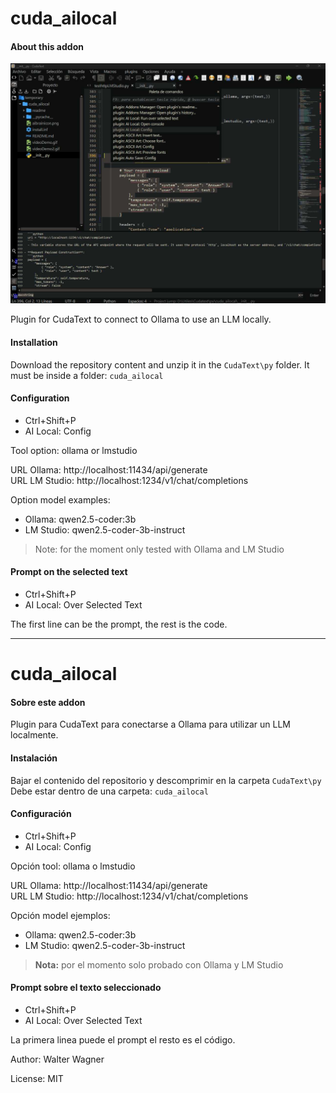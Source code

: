 # cuda_ailocal

#### About this addon

![screenshot.jpg](screenshot.jpg)

Plugin for CudaText to connect to Ollama to use an LLM locally.

#### Installation

Download the repository content and unzip it in the `CudaText\py` folder.
It must be inside a folder: `cuda_ailocal`

#### Configuration

- Ctrl+Shift+P
- AI Local: Config

Tool option: ollama or lmstudio

URL Ollama: http://localhost:11434/api/generate</br>
URL LM Studio: http://localhost:1234/v1/chat/completions</br>

Option model examples:
- Ollama: qwen2.5-coder:3b
- LM Studio: qwen2.5-coder-3b-instruct

>Note: for the moment only tested with Ollama and LM Studio

#### Prompt on the selected text

- Ctrl+Shift+P
- AI Local: Over Selected Text

The first line can be the prompt, the rest is the code.


---

# cuda_ailocal

#### Sobre este addon

Plugin para CudaText para conectarse a Ollama para utilizar un LLM localmente.

#### Instalación

Bajar el contenido del repositorio y descomprimir en la carpeta `CudaText\py`
Debe estar dentro de una carpeta: `cuda_ailocal`

#### Configuración

- Ctrl+Shift+P
- AI Local: Config

Opción tool: ollama o lmstudio

URL Ollama: http://localhost:11434/api/generate</br>
URL LM Studio: http://localhost:1234/v1/chat/completions</br>

Opción model ejemplos:
- Ollama: qwen2.5-coder:3b
- LM Studio: qwen2.5-coder-3b-instruct

> **Nota:** por el momento solo probado con Ollama y LM Studio

#### Prompt sobre el texto seleccionado

- Ctrl+Shift+P
- AI Local: Over Selected Text

La primera linea puede el prompt el resto es el código.

Author: Walter Wagner

License: MIT